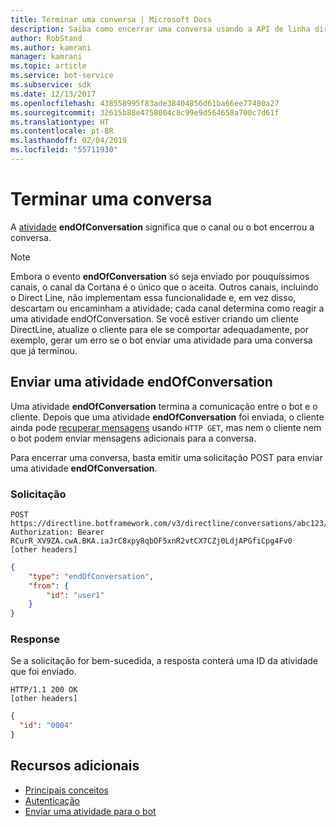 ```yaml
---
title: Terminar uma conversa | Microsoft Docs
description: Saiba como encerrar uma conversa usando a API de linha direta v3.0.
author: RobStand
ms.author: kamrani
manager: kamrani
ms.topic: article
ms.service: bot-service
ms.subservice: sdk
ms.date: 12/13/2017
ms.openlocfilehash: 438558995f83ade38404856d61ba66ee77480a27
ms.sourcegitcommit: 32615b88e4758004c8c99e9d564658a700c7d61f
ms.translationtype: HT
ms.contentlocale: pt-BR
ms.lasthandoff: 02/04/2019
ms.locfileid: "55711930"
---
```

# <a name="end-a-conversation"></a>Terminar uma conversa

A [atividade](bot-framework-rest-connector-activities.md) **endOfConversation** significa que o canal ou o bot encerrou a conversa. 

> [!NOTE] 
> Embora o evento **endOfConversation** só seja enviado por pouquíssimos canais, o canal da Cortana é o único que o aceita. Outros canais, incluindo o Direct Line, não implementam essa funcionalidade e, em vez disso, descartam ou encaminham a atividade; cada canal determina como reagir a uma atividade endOfConversation. Se você estiver criando um cliente DirectLine, atualize o cliente para ele se comportar adequadamente, por exemplo, gerar um erro se o bot enviar uma atividade para uma conversa que já terminou.

## <a name="send-an-endofconversation-activity"></a>Enviar uma atividade endOfConversation

Uma atividade **endOfConversation** termina a comunicação entre o bot e o cliente. Depois que uma atividade **endOfConversation** foi enviada, o cliente ainda pode [recuperar mensagens](bot-framework-rest-direct-line-3-0-receive-activities.md#http-get) usando `HTTP GET`, mas nem o cliente nem o bot podem enviar mensagens adicionais para a conversa. 

Para encerrar uma conversa, basta emitir uma solicitação POST para enviar uma atividade **endOfConversation**.

### <a name="request"></a>Solicitação

```http
POST https://directline.botframework.com/v3/directline/conversations/abc123/activities
Authorization: Bearer RCurR_XV9ZA.cwA.BKA.iaJrC8xpy8qbOF5xnR2vtCX7CZj0LdjAPGfiCpg4Fv0
[other headers]
```

```json
{
    "type": "endOfConversation",
    "from": {
        "id": "user1"
    }
}
```

### <a name="response"></a>Response

Se a solicitação for bem-sucedida, a resposta conterá uma ID da atividade que foi enviado.

```http
HTTP/1.1 200 OK
[other headers]
```

```json
{
  "id": "0004"
}
```

## <a name="additional-resources"></a>Recursos adicionais

- [Principais conceitos](bot-framework-rest-direct-line-3-0-concepts.md)
- [Autenticação](bot-framework-rest-direct-line-3-0-authentication.md)
- [Enviar uma atividade para o bot](bot-framework-rest-direct-line-3-0-send-activity.md)
